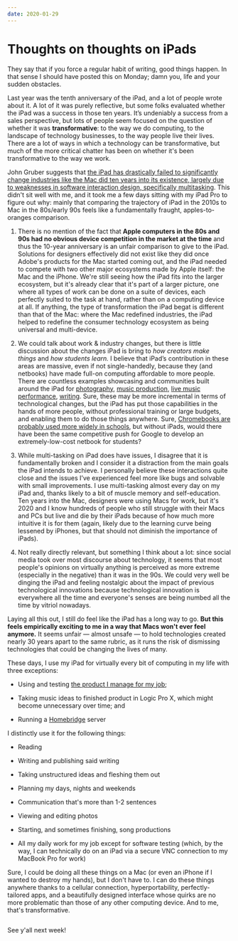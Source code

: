 ```yaml
---
date: 2020-01-29
---
```


# Thoughts on thoughts on iPads
<p>They say that if you force a regular habit of writing, good things happen. In that sense I should have posted this on Monday; damn you, life and your sudden obstacles.</p><p>Last year was the tenth anniversary of the iPad, and a lot of people wrote about it. A lot of it was purely reflective, but some folks evaluated whether the iPad was a success in those ten years. It’s undeniably a success from a sales perspective, but lots of people seem focused on the question of whether it was&nbsp;<strong>transformative</strong>: to the way we do computing, to the landscape of technology businesses, to the way people live their lives. There are a lot of ways in which a technology can be transformative, but much of the more critical chatter has been on whether it's been transformative to the way we work.</p><p>John Gruber suggests that&nbsp;<a href="https://daringfireball.net/2020/01/the_ipad_awkwardly_turns_10">the iPad has drastically failed to significantly change industries like the Mac did ten years into its existence, largely due to weaknesses in software interaction design, specifically multitasking</a>. This didn't sit well with me, and it took me a few days sitting with my iPad Pro to figure out why: mainly that comparing the trajectory of iPad in the 2010s to Mac in the 80s/early 90s feels like a fundamentally fraught, apples-to-oranges comparison.</p><ol><li><p>There is no mention of the fact that&nbsp;<strong>Apple computers in the 80s and 90s had no obvious device competition in the market at the time</strong>&nbsp;and thus the 10-year anniversary is an unfair comparison to give to the iPad. Solutions for designers effectively did not exist like they did once Adobe's products for the Mac started coming out, and the iPad needed to compete with two other major ecosystems made by Apple itself: the Mac and the iPhone. We're still seeing how the iPad fits into the larger ecosystem, but it's already clear that it's part of a larger picture, one where all types of work can be done on a suite of devices, each perfectly suited to the task at hand, rather than on a computing device at all. If anything, the type of transformation the iPad begat is different than that of the Mac: where the Mac redefined industries, the iPad helped to redefine the consumer technology ecosystem as being universal and multi-device.</p></li><li><p>We could talk about work &amp; industry changes, but there is little discussion about the changes iPad is bring to&nbsp;<em>how creators make things</em>&nbsp;and&nbsp;<em>how students learn.</em>&nbsp;I believe that iPad’s contribution in these areas are massive, even if not single-handedly, because they (and netbooks) have made full-on computing affordable to more people. There are countless examples showcasing and communities built around the iPad for&nbsp;<a href="https://thesweetsetup.com/using-ipad-photography-workflows/">photography</a>,&nbsp;<a href="https://www.cultofmac.com/592572/ipad-music-production/">music production</a>,&nbsp;<a href="https://forum.audiob.us/">live music performance</a>,&nbsp;<a href="https://www.techradar.com/how-to/mobile-computing/tablets/how-to-write-a-novel-on-an-ipad-1300438">writing</a>. Sure, these may be more incremental in terms of technological changes, but the iPad has put those capabilities in the hands of more people, without professional training or large budgets, and enabling them to do those things anywhere. Sure,&nbsp;<a href="https://www.pcworld.com/article/2855768/why-chromebooks-are-schooling-ipads-in-education.html">Chromebooks are probably used more widely in schools</a>, but without iPads, would there have been the same competitive push for Google to develop an extremely-low-cost netbook for students?</p></li><li><p>While multi-tasking on iPad does have issues, I disagree that it is fundamentally broken and I consider it a distraction from the main goals the iPad intends to achieve. I personally believe these interactions quite close and the issues I’ve experienced feel more like bugs and solvable with small improvements. I use multi-tasking almost every day on my iPad and, thanks likely to a bit of muscle memory and self-education. Ten years into the Mac, designers were using Macs for work, but it's 2020 and I know hundreds of people who still struggle with their Macs and PCs but live and die by their iPads because of how much more intuitive it is for them (again, likely due to the learning curve being lessened by iPhones, but that should not diminish the importance of iPads).</p></li><li><p>Not really directly relevant, but something I think about a lot: since social media took over most discourse about technology, it seems that most people's opinions on virtually anything is perceived as more extreme (especially in the negative) than it was in the 90s. We could very well be dinging the iPad and feeling nostalgic about the impact of previous technological innovations because technological innovation is everywhere all the time and everyone's senses are being numbed all the time by vitriol nowadays.</p></li></ol><p>Laying all this out, I still do feel like the iPad has a long way to go.&nbsp;<strong>But this feels empirically exciting to me in a way that Macs won't ever feel anymore.</strong>&nbsp;It seems unfair — almost unsafe — to hold technologies created nearly 30 years apart to the same rubric, as it runs the risk of dismissing technologies that could be changing the lives of many.</p><p>These days, I use my iPad for virtually every bit of computing in my life with three exceptions:</p><ul><li><p>Using and testing&nbsp;<a href="https://abstract.com/">the product I manage for my job</a>;</p></li><li><p>Taking music ideas to finished product in Logic Pro X, which might become unnecessary over time; and</p></li><li><p>Running a&nbsp;<a href="http://homebridge.io/">Homebridge</a>&nbsp;server</p></li></ul><p>I distinctly use it for the following things:</p><ul><li><p>Reading</p></li><li><p>Writing and publishing said writing</p></li><li><p>Taking unstructured ideas and fleshing them out</p></li><li><p>Planning my days, nights and weekends</p></li><li><p>Communication that's more than 1-2 sentences</p></li><li><p>Viewing and editing photos</p></li><li><p>Starting, and sometimes finishing, song productions</p></li><li><p>All my daily work for my job except for software testing (which, by the way, I can technically do on an iPad via a secure VNC connection to my MacBook Pro for work)</p></li></ul><p>Sure, I could be doing all these things on a Mac (or even an iPhone if I wanted to destroy my hands), but I don't have to. I can do these things anywhere thanks to a cellular connection, hyperportability, perfectly-tailored apps, and a beautifully designed interface whose quirks are no more problematic than those of any other computing device. And to me, that's transformative.</p><p></p><a class="image-link image2 image2-1092-1456" target="_blank" href="https://cdn.substack.com/image/fetch/f_auto,q_auto:good,fl_progressive:steep/https%3A%2F%2Fbucketeer-e05bbc84-baa3-437e-9518-adb32be77984.s3.amazonaws.com%2Fpublic%2Fimages%2Ff06978b4-be5e-4a80-9747-6c6bc9d9281f_4032x3024.jpeg"><img src="https://bucketeer-e05bbc84-baa3-437e-9518-adb32be77984.s3.amazonaws.com/public/images/f06978b4-be5e-4a80-9747-6c6bc9d9281f_4032x3024.jpeg" data-attrs="{&quot;src&quot;:&quot;https://bucketeer-e05bbc84-baa3-437e-9518-adb32be77984.s3.amazonaws.com/public/images/f06978b4-be5e-4a80-9747-6c6bc9d9281f_4032x3024.jpeg&quot;,&quot;height&quot;:1092,&quot;width&quot;:1456,&quot;resizeWidth&quot;:null,&quot;bytes&quot;:2395594,&quot;alt&quot;:null,&quot;title&quot;:null,&quot;type&quot;:&quot;image/jpeg&quot;,&quot;href&quot;:null}" alt=""><style>
          a.image2.image-link.image2-1092-1456 {
            padding-bottom: 75%;
            padding-bottom: min(75%, 1092px);
            width: 100%;
            height: 0;
          }
          a.image2.image-link.image2-1092-1456 img {
            max-width: 1456px;
            max-height: 1092px;
          }
        </style></a><p>See y'all next week!</p>